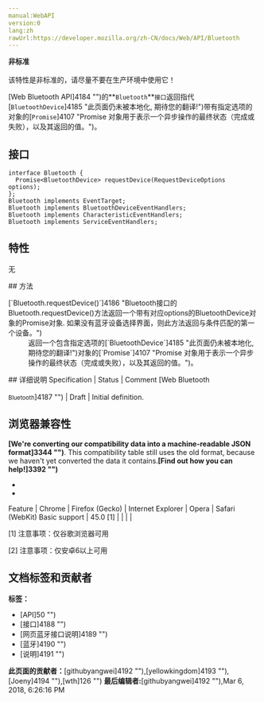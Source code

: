 ```yaml
---
manual:WebAPI
version:0
lang:zh
rawUrl:https://developer.mozilla.org/zh-CN/docs/Web/API/Bluetooth
---
```






**非标准**<br></br>该特性是非标准的，请尽量不要在生产环境中使用它！




[Web Bluetooth API]4184 "")的**`Bluetooth`**`接口`返回指代[`BluetoothDevice`]4185 "此页面仍未被本地化, 期待您的翻译!")带有指定选项的对象的[`Promise`]4107 "Promise 对象用于表示一个异步操作的最终状态（完成或失败），以及其返回的值。")。


## 接口<a name="接口"></a>

```
interface Bluetooth {
  Promise<BluetoothDevice> requestDevice(RequestDeviceOptions options);
};
Bluetooth implements EventTarget;
Bluetooth implements BluetoothDeviceEventHandlers;
Bluetooth implements CharacteristicEventHandlers;
Bluetooth implements ServiceEventHandlers;
```

## 特性<a name="特性"></a>
<dl><dt>无</dt></dl>
## 方法<a name="方法"></a>
<dl><dt>[`Bluetooth.requestDevice()`]4186 "Bluetooth接口的Bluetooth.requestDevice()方法返回一个带有对应options的BluetoothDevice对象的Promise对象. 如果没有蓝牙设备选择界面，则此方法返回与条件匹配的第一个设备。")</dt><dd>返回一个包含指定选项的[`BluetoothDevice`]4185 "此页面仍未被本地化, 期待您的翻译!")对象的[`Promise`]4107 "Promise 对象用于表示一个异步操作的最终状态（完成或失败），以及其返回的值。")。</dd></dl>
## 详细说明<a name="详细说明"></a>
Specification | Status | Comment 
[Web Bluetooth<br></br><small>Bluetooth</small>]4187 "") | Draft | Initial definition. 


## 浏览器兼容性<a name="浏览器兼容性"></a>


**[We&#39;re converting our compatibility data into a machine-readable JSON format]3344 "")**. This compatibility table still uses the old format, because we haven&#39;t yet converted the data it contains.**[Find out how you can help!]3392 "")**


* 
* 
Feature | Chrome | Firefox (Gecko) | Internet Explorer | Opera | Safari (WebKit) 
Basic support | 45.0 [1] |  |  |  |  






[1] 注意事项：仅谷歌浏览器可用



[2] 注意事项：仅安卓6以上可用




## 文档标签和贡献者
**标签：**
* [API]50 "")
* [接口]4188 "")
* [网页蓝牙接口说明]4189 "")
* [蓝牙]4190 "")
* [说明]4191 "")

**此页面的贡献者：**[githubyangwei]4192 ""),[yellowkingdom]4193 ""),[Joeny]4194 ""),[wth]126 "")
**最后编辑者:**[githubyangwei]4192 ""),<time>Mar 6, 2018, 6:26:16 PM</time>


